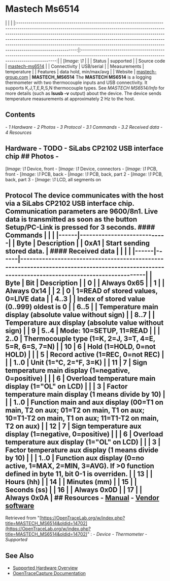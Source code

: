 # Mastech Ms6514
| | | |:-----------------------------------------------------------------------------------------------------------------------------------------------------------------------------------------------------------------------------------------------------------------------------------------------------------------------------------------------------------------------------------------------------------------------------------:|:------------------------------------------------------------------------------------------------------------------------------------------------:| | [*Image: \1* | | | Status | supported | | Source code | [mastech-ms6514](http://github.com/OpenTraceLab/?p=OpenTraceCapture.git;a=tree;f=src/hardware/mastech-ms6514) | | Connectivity | USB/serial | | Measurements | temperature | | Features | data hold, min/max/avg | | Website | [mastech-group.com](http://www.mastech-group.com/products.php?cate=106&PNo=89) | **MASTECH_MS6514** The **MASTECH MS6514** is a logging thermometer with two thermocouple inputs and USB connectivity. It supports K,J,T,E,R,S,N thermocouple types. See *MASTECH MS6514/Info* for more details (such as **lsusb -v** output) about the device. The device sends temperature measurements at approximately 2 Hz to the host.
## Contents
\- *1 Hardware* \- *2 Photos* \- *3 Protocol* \- *3.1 Commands* \- *3.2 Received data* \- *4 Resources*
## Hardware \- TODO \- SiLabs CP2102 USB interface chip ## Photos \-
[*Image: \1*
Device, front
\-
[*Image: \1*
Device, connectors
\-
[*Image: \1*
PCB, front
\-
[*Image: \1*
PCB, back
\-
[*Image: \1*
PCB, back, part 2
\-
[*Image: \1*
PCB, back, part 3
\-
[*Image: \1*
LCD, all segments on
## Protocol The device communicates with the host via a SiLabs CP2102 USB interface chip. Communication parameters are 9600/8n1. Live data is transmitted as soon as the button Setup/PC-Link is pressed for 3 seconds. #### Commands | | | |------|----------------------------| | Byte | Description | | 0xA1 | Start sending stored data. | #### Received data | | | | |------|------|----------------------------------------------------------------------------------------------------------------------------------------------| | Byte | Bit | Description | | 0 | | Always 0x65 | | 1 | | Always 0x14 | | 2 | 0 | 1=READ of stored values, 0=LIVE data | | 4..3 | | Index of stored value (0..999) oldest is 0 | | 6..5 | | Temperature main display (absolute value without sign) | | 8..7 | | Temperature aux display (absolute value without sign) | | 9 | 5..4 | Mode: 10=SETUP, 11=READ | | | 2..0 | Thermocouple type (1=K, 2=J, 3=T, 4=E, 5=R, 6=S, 7=N) | | 10 | 6 | Hold (1=HOLD, 0=not HOLD) | | | 5 | Record active (1=REC, 0=not REC) | | | 1..0 | Unit (1=°C, 2=°F, 3=K) | | 11 | 7 | Sign temperature main display (1=negative, 0=positive) | | | 6 | Overload temperature main display (1="OL" on LCD) | | | 3 | Factor temperature main display (1 means divide by 10) | | | 1..0 | Function main and aux display (00=T1 on main, T2 on aux; 01=T2 on main, T1 on aux; 10=T1-T2 on main, T1 on aux; 11=T1-T2 on main, T2 on aux) | | 12 | 7 | Sign temperature aux display (1=negative, 0=positive) | | | 6 | Overload temperature aux display (1="OL" on LCD) | | | 3 | Factor temperature aux display (1 means divide by 10) | | | 1..0 | Function aux display (0=no active, 1=MAX, 2=MIN, 3=AVG). If \>0 function defined in byte 11, bit 0-1 is overriden. | | 13 | | Hours (hh) | | 14 | | Minutes (mm) | | 15 | | Seconds (ss) | | 16 | | Always 0x0D | | 17 | | Always 0x0A | ## Resources \- [Manual](http://www.mastech-group.com/download_s.php?id=173) \- [Vendor software](http://www.mastech-group.com/download_s.php?id=221)
Retrieved from "[https://OpenTraceLab.org/w/index.php?title=MASTECH_MS6514&oldid=14702](https://OpenTraceLab.org/w/index.php?title=MASTECH_MS6514&oldid=14702)"
: \- *Device* \- *Thermometer* \- *Supported*
## See Also
- [Supported Hardware Overview](../supported-hardware.md)
- [OpenTraceCapture Documentation](../../opentracecapture/overview.md)
